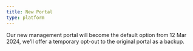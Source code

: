 ```yaml
---
title: New Portal
type: platform
---
```


Our new management portal will become the default option from 12 Mar 2024, we'll offer a temporary opt-out to the original portal as a backup.